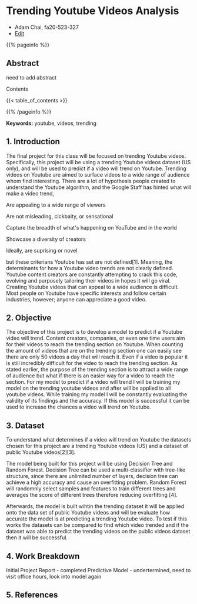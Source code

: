 # Trending Youtube Videos Analysis
* Adam Chai, fa20-523-327
* [Edit](https://github.com/cybertraining-dsc/fa20-523-327/blob/master/project/project.md)

{{% pageinfo %}}

## Abstract

need to add abstract

Contents

{{< table_of_contents >}}

{{% /pageinfo %}}

**Keywords:** youtube, videos, trending


## 1. Introduction

The final project for this class will be focused on trending Youtube videos. Specifically, this project will be using a trending Youtube videos dataset (US only), and will be used to predict if a video will trend on Youtube. Trending videos on Youtube are aimed to surface videos to a wide range of audience whom find interesting. There are a lot of hypothesis people created to understand the Youtube algorithm, and the Google Staff has hinted what will make a video trend,

Are appealing to a wide range of viewers

Are not misleading, cickbaity, or sensational

Capture the breadth of what's happening on YouTube and in the world

Showcase a diversity of creators 

Ideally, are suprising or novel

but these criterians Youtube has set are not defined[1]. Meaning, the determinants for how a Youtube video trends are not clearly defined. Youtube content creators are constantly attempting to crack this code, evolving and purposely tailoring their videos in hopes it will go viral. Creating Youtube videos that can appeal to a wide audience is difficult. Most people on Youtube have specific interests and follow certain industries, however; anyone can appreciate a good video.

## 2. Objective

The objective of this project is to develop a model to predict if a Youtube video will trend. Content creators, companies, or even one time users aim for their videos to reach the trending section on Youtube. When counting the amount of videos that are on the trending section one can easily see there are only 50 videos a day that will reach it. Even if a video is popular it is still incredibly difficult for the video to reach the trending section. As stated earlier, the purpose of the trending section is to attract a wide range of audience but what if there is an easier way for a video to reach the section. For my model to predict if a video will trend I will be training my model on the trending youtube videos and after will be applied to all youtube videos. While training my model I will be constantly evaluating the validity of its findings and the accuracy. If this model is successful it can be used to increase the chances a video will trend on Youtube. 

## 3. Dataset
To understand what determines if a video will trend on Youtube the datasets chosen for this project are a trending Youtube videos (US) and a dataset of public Youtube videos[2][3]. 

The model being built for this project will be using Decision Tree and Random Forest. Decision Tree can be used a multi-classifier with tree-like structure, since there are unlimited number of layers, decision tree can achieve a high accuracy and cause an overfitting problem. Random Forest will randomnly select samples and features to train different trees and averages the score of different trees therefore reducing overfitting [4].

Afterwards, the model is built wihtin the trending dataset it will be applied onto the data set of public Youtube videos and will be evaluate how accurate the model is at predicting a trending Youtube video. To test if this works the datasets can be compared to find which video trended and if the dataset was able to predict the trending videos on the public videos dataset then it will be successful. 

## 4. Work Breakdown
Initial Project Report - completed
Predictive Model - undertermined, need to visit office hours, look into model again

## 5. References
[^1]: Google Staff, Trending on Youtube, Google. <https://support.google.com/youtube/answer/7239739?hl=en#:~:text=Trending%20helps%20viewers%20see%20what's,surprising%2C%20like%20a%20viral%20video.>

[^2]: Jolly. Mitchell, Trending YouTube Video Statistics, Kaggle. <https://www.kaggle.com/datasnaek/youtube-new >

[^3]: Google Research Team, Youtube8m, Research Google. <http://research.google.com/youtube8m/index.html>

[^4]: Li. Yuping, Eng. Kent, Zhang. Liqian, YouTube Videos Prediction: Will this video be popular?, Stanford <http://cs229.stanford.edu/proj2019aut/data/assignment_308832_raw/26647615.pdf>


